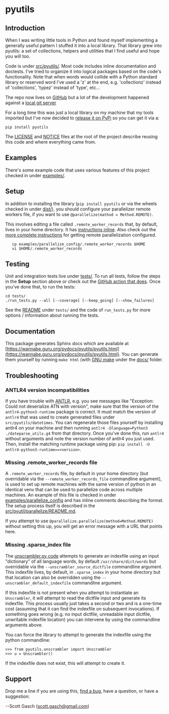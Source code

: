 # pyutils

## Introduction

When I was writing little tools in Python and found myself
implementing a generally useful pattern I stuffed it into a local
library.  That library grew into pyutils: a set of collections,
helpers and utilities that I find useful and hope you will too.

Code is under [src/pyutils/](https://github.com/scottgasch/pyutils/tree/master/src/pyutils).
Most code includes inline documentation and doctests.  I've tried to
organize it into logical packages based on the code's functionality.
Note that when words would collide with a Python standard library or
reserved word I've used a 'z' at the end, e.g. 'collectionz' instead
of 'collections', 'typez' instead of 'type', etc...

The repo now lives on [GitHub](https://github.com/scottgasch/pyutils) but
a lot of the development happened against a [local git server](
https://wannabe.guru.org/gitweb/?p=pyutils.git;a=summary)

For a long time this was just a local library on my machine that my
tools imported but I've now decided to [release it on PyPi](https://pypi.org/project/pyutils/)
so you can get it via a:

    pip install pyutils

The [LICENSE](https://github.com/scottgasch/pyutils/blob/master/LICENSE)
and [NOTICE](https://github.com/scottgasch/pyutils/blob/master/NOTICE)
files at the root of the project describe reusing this code and where
everything came from.

## Examples

There's some example code that uses various features of this project checked
in under [examples/](https://github.com/scottgasch/pyutils/tree/master/examples).

## Setup

In addition to installing the library (`pip install pyutils` or via
the wheels checked in under [dist/](https://github.com/scottgasch/pyutils/tree/main/dist)),
you should configure your parallelizer remote workers file, if you
want to use `@parallelize(mathod = Method.REMOTE)`.

This involves editing a file called `.remote_worker_records` that,
by default, lives in your home directory.  It has [instructions inline](https://github.com/scottgasch/pyutils/blob/main/examples/parallelize_config/.remote_worker_records).
Also check out the [more complete instructions](https://github.com/scottgasch/pyutils/tree/main/src/pyutils/parallelize) 
for getting remote parallelization configured.

       cp examples/parallelize_config/.remote_worker_records $HOME
       vi $HOME/.remote_worker_records

## Testing

Unit and integration tests live under [tests/](
https://github.com/scottgasch/pyutils/tree/master/tests).
To run all tests, follow the steps in the **Setup** section above
or check out the [GitHub action that does](
https://github.com/scottgasch/pyutils/blob/main/.github/workflows/run-tests.yml).
Once you've done that, to run the tests:

    cd tests/
    ./run_tests.py --all [--coverage] [--keep_going] [--show_failures]

See the [README](https://github.com/scottgasch/pyutils/blob/main/tests/README.md)
under `tests/` and the code of `run_tests.py` for more options / information
about running the tests.

## Documentation

This package generates Sphinx docs which are available at
[https://wannabe.guru.org/pydocs/pyutils/pyutils.html](https://wannabe.guru.org/pydocs/pyutils/pyutils.html).
You can generate them yourself by running `make html` (with [GNU make](https://www.gnu.org/software/make/)
under the [docs/](https://github.com/scottgasch/pyutils/tree/master/docs)
folder.

## Troubleshooting

### ANTLR4 version incompatibilities

If you have trouble with [ANTLR](https://www.antlr.org/), e.g. you see messages like "Exception:
Could not deserialize ATN with version", make sure that the version of
the `antlr4-python3-runtime` package is correct.  It must match the version of
`antlr4` that was used to create generated files under `src/pyutils/datetimes`.
You can regenerate those files yourself by installing antlr4
on your machine and then running `antlr4 -Dlanguage=Python3 ./dateparse_utils.g4`
from that directory.  Once you've done this, run `antlr4` without arguments
and note the version number of antlr4 you just used.  Then, install the matching
runtime package using pip: `pip install -U antlr4-python3-runtime==<version>`.

### Missing .remote_worker_records file

A `.remote_worker_records` file, by default in your home directory (but overridable
via the `--remote_worker_records_file` commandline argument), is used to
set up remote machines with the same version of python in an identical venv that
can be used to parallelize code across multiple machines.  An example of this file
is checked in under [examples/parallelize_config](https://github.com/scottgasch/pyutils/blob/main/examples/parallelize_config/.remote_worker_records)
and has inline comments describing the format.  The setup process itself is
described in the [src/pyutil/parallelize/README.md](https://github.com/scottgasch/pyutils/tree/main/src/pyutils/parallelize).

If you attempt to use `@parallelize.parallelize(method=Method.REMOTE)` without
setting this up, you will get an error message with a URL that points here.

### Missing .sparse_index file

The [unscrambler.py code](https://github.com/scottgasch/pyutils/blob/main/src/pyutils/unscrambler.py)
attempts to generate an indexfile using an input "dictionary" of all language
words, by default `/usr/share/dict/words` but overridable via the 
`--unscrambler_source_dictfile` commandline argument.  This indexfile lives, by
default, in `.sparse_index` in your home directory but that location can also
be overridden using the `--unscrambler_default_indexfile` commandline argument.

If this indexfile is not present when you attempt to instantiate an `Unscrambler`, 
it will attempt to read the dictfile input and generate its indexfile.  This
process usually just takes a second or two and is a one-time cost (assuming
that it can find the indexfile on subsequent invocations).  If something goes
wrong (e.g. no input dictfile, unreadable input dictfile, unwritable indexfile
location) you can intervene by using the commandline arguments above.

You can force the library to attempt to generate the indexfile using the
python commandline:

    >>> from pyutils.unscrambler import Unscrambler
    >>> u = Unscrambler()

If the indexfile does not exist, this will attempt to create it.

## Support

Drop me a line if you are using this, [find a bug](
https://github.com/scottgasch/pyutils/issues), have a question,
or have a suggestion:

  --Scott Gasch ([scott.gasch@gmail.com](mailto://scott.gasch@gmail.com))
